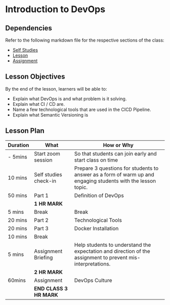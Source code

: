 # Introduction to DevOps

## Dependencies

Refer to the following markdown file for the respective sections of the class:
- [Self Studies](./studies.md)
- [Lesson](./lesson.md)
- [Assignment](./assignment.md)

## Lesson Objectives

By the end of the lesson, learners will be able to:
- Explain what DevOps is and what problem is it solving.
- Explain what CI / CD are.
- Name a few technological tools that are used in the CICD Pipeline.
- Explain what Semantic Versioning is


## Lesson Plan

|Duration|What|How or Why|
|--------|-----|-------|
|- 5mins |Start zoom session|So that students can join early and start class on time|
|10 mins|Self studies check-in|Prepare 3 questions for students to answer as a form of warm up and engaging students with the lesson topic.|
|50 mins|Part 1| Definition of DevOps|
||**1 HR MARK**|
|5 mins|Break|Break|
|20 mins|Part 2| Technological Tools|
|20 mins|Part 3| Docker Installation|
|10 mins|Break||
|5 mins|Assignment Briefing|Help students to understand the expectation and direction of the assignment to prevent mis-interpretations.|
||**2 HR MARK**|
|60mins|Assignment|DevOps Culture|
||**END CLASS 3 HR MARK**|

